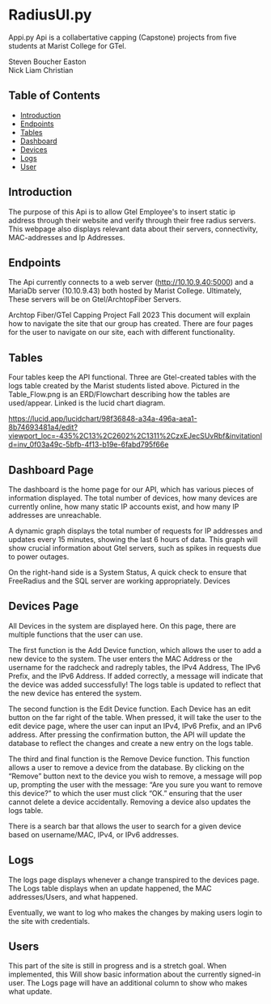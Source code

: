 # RadiusUI.py

Appi.py Api is a collabertative capping (Capstone) projects from five students at Marist College for GTel.

Steven Boucher
Easton   
Nick 
Liam
Christian

## Table of Contents

- [Introduction](#introduction)
- [Endpoints](#endpoints)
- [Tables](#tables)
- [Dashboard](#dashboard-page)
- [Devices](#devices-page)
- [Logs](#logs-page)
- [User](#users)

## Introduction

The purpose of this Api is to allow Gtel Employee's to insert static ip address through their website and verify through
their free radius servers. This webpage also displays relevant data about their servers, connectivity, MAC-addresses and Ip Addresses.  

## Endpoints

The Api currently connects to a web server (http://10.10.9.40:5000) and a MariaDb server (10.10.9.43) both hosted by Marist College.
Ultimately, These servers will be on Gtel/ArchtopFiber Servers.

Archtop Fiber/GTel Capping Project Fall 2023
This document will explain how to navigate the site that our group has created. There are four pages for the user to navigate on our site, each with different functionality.


## Tables 

Four tables keep the API functional. Three are Gtel-created tables with the logs table created by the Marist students listed above. Pictured in the Table_Flow.png is an ERD/Flowchart describing how the tables are used/appear. Linked is the lucid chart diagram. 

https://lucid.app/lucidchart/98f36848-a34a-496a-aea1-8b74693481a4/edit?viewport_loc=-435%2C13%2C2602%2C1311%2CzxEJecSUvRbf&invitationId=inv_0f03a49c-5bfb-4f13-b19e-6fabd795f66e


## Dashboard Page
The dashboard is the home page for our API, which has various pieces of information displayed. The total number of devices, how many devices are currently online, how many static IP accounts exist, and how many IP addresses are unreachable. 

A dynamic graph displays the total number of requests for IP addresses and updates every 15 minutes, showing the last 6 hours of data. This graph will show crucial information about Gtel servers, such as spikes in requests due to power outages. 

On the right-hand side is a System Status, A quick check to ensure that FreeRadius and the SQL server are working appropriately.
Devices

## Devices Page

All Devices in the system are displayed here.
On this page, there are multiple functions that the user can use.

The first function is the Add Device function, which allows the user to add a new device to the system. The user enters the MAC Address or the username for the radcheck and radreply tables, the IPv4 Address, The IPv6 Prefix, and the IPv6 Address. If added correctly, a message will indicate that the device was added successfully! The logs table is updated to reflect that the new device has entered the system.

The second function is the Edit Device function. Each Device has an edit button on the far right of the table. When pressed, it will take the user to the edit device page, where the user can input an IPv4, IPv6 Prefix, and an IPv6 address. After pressing the confirmation button, the API will update the database to reflect the changes and create a new entry on the logs table.

The third and final function is the Remove Device function. This function allows a user to remove a device from the database. By clicking on the “Remove” button next to the device you wish to remove, a message will pop up, prompting the user with the message: “Are you sure you want to remove this device?” to which the user must click “OK.” ensuring that the user cannot delete a device accidentally. Removing a device also updates the logs table.

There is a search bar that allows the user to search for a given device based on username/MAC, IPv4, or IPv6 addresses.

## Logs
The logs page displays whenever a change transpired to the devices page. The Logs table displays when an update happened, the MAC addresses/Users, and what happened. 

Eventually, we want to log who makes the changes by making users login to the site with credentials. 


## Users
This part of the site is still in progress and is a stretch goal. When implemented, this Will show basic information about the currently signed-in user. The Logs page will have an additional column to show who makes what update.

